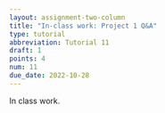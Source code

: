 ```yaml
---
layout: assignment-two-column
title: "In-class work: Project 1 Q&A"
type: tutorial
abbreviation: Tutorial 11
draft: 1
points: 4
num: 11
due_date: 2022-10-28
---
```

In class work.